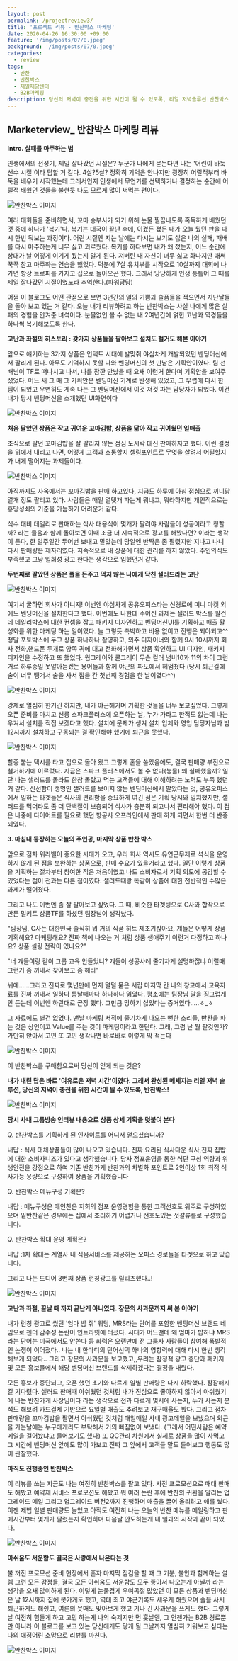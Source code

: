 ```yaml
---
layout: post
permalink: /projectreview3/
title: '프로젝트 리뷰 - 반찬박스 마케팅'
date: 2020-04-26 16:30:00 +09:00
feature: '/img/posts/07/0.jpeg'
background: '/img/posts/07/0.jpeg'
categories:
  - review
tags:
  - 반찬
  - 반찬박스
  - 제일제당센터
  - B2B마케팅
description: 당신의 저녁이 충전을 위한 시간이 될 수 있도록, 리얼 저녁솔루션 반찬박스 마케팅 리뷰 
---
```


## Marketerview_ 반찬박스 마케팅 리뷰

**Intro. 실패를 마주하는 법**



인생에서의 전성기, 제일 잘나갔던 시절은? 누군가 나에게 묻는다면 나는 '어린이 바둑선수 시절'이라 답할 거 같다. 4살?5살? 정확히 기억은 안나지만 굉장히 어릴적부터 바둑을 배우기 시작했는데 그래서인지 인생에서 무언가를 선택하거나 결정하는 순간에 어릴적 배웠던 것들을 불현듯 나도 모르게 많이 써먹는 편이다. 

![반찬박스 이미지](/img/posts/07/1.jpeg)

여러 대회들을 준비하면서, 꼬마 승부사가 되기 위해 눈물 찔끔나도록 혹독하게 배웠던 것 중에 하나가 '복기'다. 복기는 대국이 끝난 후에, 이겼든 졌든 내가 오늘 뒀던 판을 다시 한번 둬보는 과정이다. 어린 시절엔 지는 날에는 다시는 보기도 싫은 나의 실패, 패배를 다시 마주하는게 너무 싫고 괴로웠다. 복기를 하다보면 내가 왜 졌는지, 어느 순간에 상대가 날 어떻게 이기게 됬는지 알게 된다. 져버린 내 자신이 너무 싫고 화나지만 애써 꾹꾹 참고 마주하는 연습을 했었다. 덕분에 7살 유치부를 시작으로 10살까지 대회에 나가면 항상 트로피를 가지고 집으로 돌아오곤 했다. 그래서 당당하게 인생 통틀어 그 때를 제일 잘나갔던 시절이였노라 추억한다.(파워당당) 

어쩜 이 블로그도 어떤 관점으로 보면 3년간의 일의 기쁨과 슬픔들을 적으면서 지난날들을 돌아 보고 있는 거 같다. 오늘 내가 리뷰하려고 하는 반찬박스는 사실 나에게 많은 실패의 경험을 안겨준 녀석이다. 눈물없인 볼 수 없는 내 2여년간에 얽힌 고난과 역경들을 하나씩 복기해보도록 한다. 



**고난과 좌절의 히스토리 : 갖가지 상품들을 팔아보고 설치도 철거도 해본 이야기**

앞으로 얘기하는 3가지 상품은 언택트 시대에 발맞춰 야심차게 개발되었던 벤딩머신에서 팔리게 된다. 아무도 기억하지 못할 나와 벤딩머신의 첫 만남은 기획안이였다. 팀 선배님이 TF로 떠나시고 나서, 나를 잠깐 만났을 때 요새 이런거 한다며 기획안을 보여주셨었다. 어느 새 그 때 그 기획안은 벤딩머신 기계로 탄생해 있었고, 그 무렵에 다시 한 팀이 되었고 우연히도 계속 나는 그 벤딩머신에서 이것 저것 파는 담당자가 되었다. 이건 내가 당시 벤딩머신을 소개했던 UI화면이다

![반찬박스 이미지](/img/posts/07/2.jpg)

**처음 팔았던 상품은 작고 귀여운 꼬마김밥, 상품을 닮아 작고 귀여웠던 일매출**

조식으로 팔던 꼬마김밥을 잘 팔리지 않는 점심 도시락 대신 판매하자고 했다. 이런 결정을 위에서 내리고 나면, 어떻게 고객과 소통할지 셀링포인트로 무엇을 살려서 어필할지가 내게 떨어지는 과제들이다. 

![반찬박스 이미지](/img/posts/07/10.png)

아직까지도 사옥에서는 꼬마김밥을 판매 하고있다, 지금도 하루에 아침 점심으로 끼니당 열개 정도 팔리고 있다. 사람들은 매일 열댓개 파는게 뭐냐고, 뭐라하지만 개인적으로는 흥망성쇠의 기준을 가늠하기 어려운거 같다. 

식수 대비 데일리로 판매하는 식사 대용식이 몇개가 팔려야 사람들이 성공이라고 칭할까? 라는 물음과 함께 돌아보면 이때 조금 더 지속적으로 광고를 해봤다면? 이라는 생각이 든다, 한 일주일간 두어번 보내고 말았는데 당일엔 반짝은 좀 팔렸지만 지나고 나니 다시 판매량은 제자리였다. 지속적으로 내 상품에 대한 관리를 하지 않았다. 주인의식도 부족했고 그냥 일회성 광고 한다는 생각으로 임했던거 같다. 





**두번째로 팔았던 상품은 풀을 돈주고 먹지 않는 나에게 닥친 샐러드라는 고난**

![반찬박스 이미지](/img/posts/07/3.jpeg)

여기서 굴하면 회사가 아니지! 이번엔 야심차게 공유오피스라는 신경로에 미니 마켓 외에도 벤딩머신을 설치한다고 했다. 이번에도 나한테 주어진 과제는 샐러드 박스를 팔건데 데일리박스에 대한 컨셉을 잡고 패키지 디자인하고 벤딩머신UI를 기획하고 매출 활성화를 위한 마케팅 하는 일이였다. 늘 그렇듯 촉박하고 비용 없이고 진행은 되야되고^^ 정말 포토박스에 두고 상품 하나하나 촬영하고, 외주 디자이너와 함께 9시 10시까지 회사 전화,핸드폰 두개로 양쪽 귀에 대고 전화해가면서 상품 확인하고 UI 디자인, 패키지 디자인을 수정하고 또 했었다. 웜그레이와 쿨그레이 무슨 컬러 넘버10과 11의 차이 그런거로 하루종일 못알아듣겠는 용어들과 함께 야근의 파도에서 헤엄쳤다 (당시 퇴근길에 술이 너무 땡겨서 술을 사서 집을 간 첫번째 경험을 한 날이였다^^)

![반찬박스 이미지](/img/posts/07/5.jpeg)

강제로 열심히 한거긴 하지만, 내가 야근해가며 기획한 것들을 너무 보고싶었다. 그렇게 오픈 준비를 마치고 선릉 스파크플러스에 오픈하는 날, 누가 가라고 한적도 없는데 나는 우겨서 설치를 직접 보겠다고 했다. 설치에 문제가 생겨 설치 업체와 영업 담당자님과 밤 12시까지 설치하고 구동되는 걸 확인해야 했기에 퇴근을 못했다. 

![반찬박스 이미지](/img/posts/07/4.jpeg)

할증 붙는 택시를 타고 집으로 돌아 왔고 그렇게 혼을 쏟았음에도, 결국 판매량 부진으로 철거하기에 이르렀다. 지금은 스파크 플러스에서도 볼 수 없다(눙물) 왜 실패했을까? 일단 나는 샐러드를 몰라도 한참 몰랐고 먹는 고객들에 대해 이해하려는 노력도 부족 했던 거 같다. 신선함이 생명인 샐러드를 보이지 않는 벤딩머신에서 팔았다는 것, 공유오피스에서 일하는 타겟들은 식사의 편리함을 중요하게 여긴 점은 기획 당시와 일치했지만, 샐러드를 먹더라도 좀 더 단백질이 보충되어 식사가 충분히 되고나서 편리해야 했다. 이 점은 나중에 다이어트를 필요로 했던 항공사 오프라인에서 판매 하게 되면서 한번 더 반증되었다. 





**3. 마침내 등장하는 오늘의 주인공, 마지막 상품 반찬 박스**

앞으로 점차 워라밸이 중요한 시대가 오고, 우리 회사 역시도 유연근무제로 석식을 운영하지 않게 된 점을 보완하는 상품으로, 판매 수요가 있을거라고 했다. 일단 이렇게 상품을 기획하는 절차부터 참여한 적은 처음이였고 나도 소비자로서 기획 의도에 공감할 수 있었다는 점이 전과는 다른 점이였다. 샐러드때랑 똑같이 상품에 대한 전반적인 수많은 과제가 떨어졌다. 

그리고 나도 이번엔 좀 잘 팔아보고 싶었다. 그 때, 비슷한 타겟팅으로 C사와 합작으로 만든 밀키트 상품TF를 하셨던 팀장님이 생각났다.

"팀장님, C사는 대한민국 솔직히 뭐 거의 식품 히트 제조기잖아요, 걔들은 어떻게 상품 기획해요? 마케팅해요? 진짜 책에 나오는 거 처럼 상품 생애주기 이런거 다정하고 하나요? 상품 셀링 전략이 있나요?"

"너 걔들이랑 같이 그룹 교육 안들었니? 걔들이 성공사례 줄기차게 설명하잖냐 이럴때 그런거 좀 꺼내서 찾아보고 좀 해라" 

뉘예......그리고 진짜로 몇년만에 먼지 털털 묻은 서랍 마지막 칸 나의 창고에서 교육자료를 진짜 꺼내서 일하다 틈날때마다 하나하나 읽었다. 평소에는 팀장님 말을 징그럽게 안 듣는데 이번엔 하란대로 곧장 했다. 그만큼 망하기 싫었다는 증거였다.....ㅎ_ㅎ 

그 자료에도 별건 없었다. 맨날 마케팅 서적에 줄기차게 나오는 뻔한 소리들, 반찬을 파는 것은 상인이고 Value를 주는 것이 마케팅이라고 한단다. 그래, 그럼 난 뭘 팔것인가? 가만히 앉아서 고민 또 고민 생각나면 바로바로 이렇게 막 적는다

![반찬박스 이미지](/img/posts/07/6.jpeg)

이 반찬박스를 구매함으로써 당신이 얻게 되는 것은?

**내가 내린 답은 바로 '여유로운 저녁 시간'이였다. 그래서 완성된 메세지는 리얼 저녁 솔루션, 당신의 저녁이 충전을 위한 시간이 될 수 있도록, 반찬박스!** 

![반찬박스 이미지](/img/posts/07/12.png)

**당시 사내 그룹방송 인터뷰 내용으로 상품 상세 기획을 덧붙여 본다**

Q. 반찬박스를 기획하게 된 인사이트를 어디서 얻으셨습니까?

내답 : 식사 대체상품들이 많이 나오고 있습니다. 진짜 요리된 식사다운 식사,진짜 집밥에 대한 소비자니즈가 있다고 생각했습니다. 당사 점포운영을 통한 식단 구성 역량과 위생안전을 강점으로 하여 기존 반찬가게 반찬과의 차별화 포인트로 2인이상 1회 최적 식사가능 용량으로 구성하여 상품을 기획했습니다

Q. 반찬박스 메뉴구성 기획은?

내답 : 메뉴구성은 메인찬은 저희의 점포 운영경험을 통한 고객선호도 위주로 구성하였으며 밑반찬같은 경우에는 집에서 조리하기 어렵거나 선호도있는 젓갈류를로 구성했습니다. 

Q. 반찬박스 확대 운영 계획은?

내답 :1차 확대는 계열사 내 식음서비스를 제공하는 오피스 경로들을 타겟으로 하고 있습니다.



그리고 나는 드디어 3번째 상품 런칭광고를 릴리즈했다..! 

![반찬박스 이미지](/img/posts/07/7.jpeg)



**고난과 좌절, 끝날 때 까지 끝난게 아니였다. 장문의 사과문까지 써 본 이야기**

내가 런칭 광고로 썼던  '엄마 밥 줘' 워딩, MRS라는 단어를 포함한 벤딩머신 브랜드 네임으로 젠더 감수성 논란이 인트라넷에 터졌다. 시대가 어느땐데 왜 엄마가 밥하냐 MRS라는 단어는 미국에서도 안쓴다 등 화력은 오랜만에 전 그룹사 사람들이 참여해 폭발적인 논쟁이 이어졌다.. 나는 내 한마디의 단어선택 하나의 영향력에 대해 다시 한번 생각해보게 되었다.. 그리고 장문의 사과문을 보고했고,,우리는 잠정적 광고 중단과 패키지 및 모든 홍보물에서 해당 벤딩머신 브랜드를 삭제하겠다는 결정을 내렸다. 

모든 홍보가 중단되고, 오픈 했던 초기와 다르게 일별 판매량은 다시 하락했다. 잠잠해지길 기다렸다. 샐러드 판매때 아쉬웠던 것처럼 내가 진심으로 좋아하지 않아서 아쉬웠기에 나는 반찬가게 사장님이다 라는 생각으로 전과 다르게 몇시에 사는지, 누가 사는지 분석도 해보려 카드결제 기반으로 요일별 매출도 추려보고 재구매율도 봤다. 그리고 점차 판매량을 꼬마김밥을 팔면서 아쉬웠던 것처럼 매일매일 사내 광고메일을 보냈으며 외근을 가는날에는 누구에게라도 부탁해서 거의 빠짐없이 보냈다. (그래서 어떤사람은 예약메일을 걸어놨냐고 물어보기도 했다) 또 QC관리 차원에서 실제로 상품을 많이 사먹고 그 시간에 벤딩머신 앞에도 많이 가보고 진짜 그 앞에서 고객들 말도 들어보고 행동도 많이 관찰했다. 



 **아직도 진행중인 반찬박스**

이 리뷰를 쓰는 지금도 나는 여전히 반찬박스를 팔고 있다. 사전 프로모션으로 매대 판매도 해봤고 예약제 서비스 프로모션도 해봤고 뭐 여러 논란 후에 반찬의 귀환을 알리는 업그레이드 메일 그리고 업그레이드 버전2까지 진행하며 매출을 끌어 올리려고 애를 썼다. 이젠 제법 일별 판매량도 늘었고 아직도 여전히 나는 오늘의 반찬 메뉴를 메일링하고 판매시간부터 몇개가 팔렸는지 확인하며 다음날 안도하는게 내 일과의 시작과 끝이 되었다. 

![반찬박스 이미지](/img/posts/07/9.jpeg)



**아쉬움도 서운함도 결국은 사랑에서 나온다는 것**

불 꺼진 프로모션 준비 현장에서 혼자 마지막 점검을 할 때 그 기분, 불안과 함께하는 설렘 그런 모든 감정들, 결국 모든 아쉬움도 서운함도 모두 좋아서 나오는게 아닐까 라는 생각을 요새 많이하게 된다. 이렇게 눈물겹게 우여곡절 많았던 이 모든 상품과 벤딩머신은 날 12시까지 집에 못가게도 했고, 역대 최고 야근기록도 세우게 해줬으며 술을 사서 퇴근하게도 해줬고, 여론의 뭇매도 맞아보게 했고 기나 긴 사과문을 쓰게도 했다. 그렇게 날 여전히 힘들게 하고 고민 하는게 나의 숙제지만 먼 훗날엔, 그 언젠가는 B2B 경로뿐만 아니라 이 블로그를 보고 있는 당신에게도 닿게 될 그날까지 열심히 키워보고 싶다는 나의 애정어린 소망으로 리뷰를 마친다. 

![반찬박스 이미지](/img/posts/07/8.jpeg)


